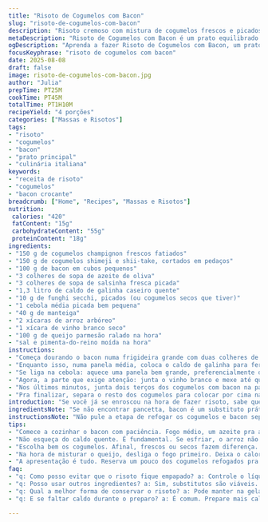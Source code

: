 ```yaml
---
title: "Risoto de Cogumelos com Bacon"
slug: "risoto-de-cogumelos-com-bacon"
description: "Risoto cremoso com mistura de cogumelos frescos e picados, bacon crocante, e aroma de vinho branco e caldo rico. Uma combinação equilibrada entre textura e sabor, em um prato que exige bastante atenção na hora de mexer e adicionar caldo. Troquei a pancetta pelo bacon para um toque brasileiro e substitui os cèpes por funghi secchi, que dão aquele perfume terroso mais acessível. Também coloquei azeite e manteiga na medida justa para dar cremosidade sem pesar. Ideal para quem conhece o básico e quer avançar no controle do ponto do arroz. Dá para servir como prato principal ou entrada em jantar informal. Tudo que preste tem seu truque, e vou deixar cada um deles aqui no passo a passo."
metaDescription: "Risoto de Cogumelos com Bacon é um prato equilibrado em sabor e textura com bacon crocante e cogumelos frescos."
ogDescription: "Aprenda a fazer Risoto de Cogumelos com Bacon, um prato que combina cremosidade e um toque especial de ingredientes brasileiros."
focusKeyphrase: "risoto de cogumelos com bacon"
date: 2025-08-08
draft: false
image: risoto-de-cogumelos-com-bacon.jpg
author: "Julia"
prepTime: PT25M
cookTime: PT45M
totalTime: PT1H10M
recipeYield: "4 porções"
categories: ["Massas e Risotos"]
tags:
- "risoto"
- "cogumelos"
- "bacon"
- "prato principal"
- "culinária italiana"
keywords:
- "receita de risoto"
- "cogumelos"
- "bacon crocante"
breadcrumb: ["Home", "Recipes", "Massas e Risotos"]
nutrition: 
 calories: "420"
 fatContent: "15g"
 carbohydrateContent: "55g"
 proteinContent: "18g"
ingredients:
- "150 g de cogumelos champignon frescos fatiados"
- "150 g de cogumelos shimeji e shii-take, cortados em pedaços"
- "100 g de bacon em cubos pequenos"
- "3 colheres de sopa de azeite de oliva"
- "3 colheres de sopa de salsinha fresca picada"
- "1,3 litro de caldo de galinha caseiro quente"
- "10 g de funghi secchi, picados (ou cogumelos secos que tiver)"
- "1 cebola média picada bem pequena"
- "40 g de manteiga"
- "2 xícaras de arroz arbóreo"
- "1 xícara de vinho branco seco"
- "100 g de queijo parmesão ralado na hora"
- "sal e pimenta-do-reino moída na hora"
instructions:
- "Começa dourando o bacon numa frigideira grande com duas colheres de azeite em fogo médio, até ficar crocante. Aí adiciona os cogumelos frescos — champignon, shimeji, shitake — e aumenta o fogo para médio-alto. Mexe sem parar até a água que os cogumelos soltam evaporar e eles começarem a ganhar cor, uns 8 a 10 minutos. Sinal de que ficaram no ponto é ver aquela cor dourada, quase queimadinha nas bordas. Um pouco antes de retirar do fogo, joga a salsinha picada e refoga só mais um minuto. Reserva tudo fora do fogo com um pano tampando para não ressecar nem perder sabor."
- "Enquanto isso, numa panela média, coloca o caldo de galinha para ferver junto com o funghi seco. Funghi precisa hidratar e liberar aquele aroma profundo terroso, por isso deixa fervendo, depois mantém em fogo baixo bem quente para usar aos poucos. Esse fundo é o que dá vida pro risoto e não pode deixar esfriar – mexer raramente, para não espalhar a temperatura."
- "Se liga na cebola: aquece uma panela bem grande, preferencialmente de boca larga, e derrete metade da manteiga com uma colher de azeite para evitar que queime rápido. Coloca a cebola e mexe até ficar translúcida. Não pode dourar; se começar a dourar, fogo está alto demais e vai interferir no sabor final. Depois disso, adiciona o arroz e mexe por cerca de um minuto; é importante envolver bem cada grão na gordura para garantir aquele “tchan”."
- "Agora, a parte que exige atenção: junta o vinho branco e mexe até quase secar — isso é, quando o cheiro de álcool começar a sumir e a panela fica quase seca, mas o arroz ainda brilha. Aí entra o caldo quente, só uma concha de cada vez (uns 250 ml), mexendo suavemente, até o líquido quase sumir antes de colocar outra concha. Esse processo vai demorar uns 20 minutos, e ponto para o risoto é quando o arroz ainda está firme, mas macio por dentro – al dente. Importante: se ficar empapado, erro de líquido demais ou mexida insuficiente."
- "Nos últimos minutos, junta dois terços dos cogumelos com bacon na panela e mexe delicadamente para incorporar o sabor. Retira do fogo e agrega o restante da manteiga e o parmesão ralado na hora, mexendo até ficar cremoso, lisinho, quase brilhante. Ajusta o sal e a pimenta que o queijo e o bacon já puxam bastante tempero. Serve imediatamente — risoto não espera, perde cremosidade e o arroz empapa rápido."
- "Pra finalizar, separa o resto dos cogumelos para colocar por cima na hora de servir, dá um charme visual e mantém o contraste de textura – aquelas partes mais crocantes contra o arroz cremoso fazem toda a diferença no paladar."
introduction: "Se você já se enroscou na hora de fazer risoto, sabe que não é só jogar arroz na panela e despejar caldo até o arroz cozinhar. Tem técnica, visão e papo. Eu aprendi na prática que o risoto pedacinho a pedacinho é o aconchego do arroz italiano, mas com toque brasileiro quando resolvi trocar a pancetta pelo bacon que acho mais fácil de achar e com sabor local. A união de cogumelos variados gera um aroma pesado, quase úmido, que promete uma textura bem viva. E o toque do vinho branco – meu amigo em momentos de preguiça na cozinha – é essencial. Esqueça regras rígidas, aprenda a sentir a textura do arroz, o cheiro do caldo e o brilho da manteiga pra garantir que o prato fique mais que bom."
ingredientsNote: "Se não encontrar pancetta, bacon é um substituto prático que traz um sabor mais defumado, especialmente se usar o tipo artesano e mais gorduroso. Cogumelos frescos variados são um segredo; se não achar shitake, shiimeji ou portobello, substitua por champignon que é mais comum. Os cogumelos secos (funghi secchi ou cèpes) são fundamentais por liberar aquele aroma terroso intenso — vale a pena investir, mesmo que compre à parte para fazer caldo. É importante ter caldo sempre quente; isso evita quebras na cocção e deixa o risoto mais uniforme. Queijo parmesão de boa qualidade e ralado na hora faz diferença na textura cremosa. Se quiser um toque diferente, um pouco de queijo meia cura ralado pode ser misturado ao parmesão, dando personalidade e um leve doce."
instructionsNote: "Não pule a etapa de refogar os cogumelos e bacon separadamente, senão perde metade do sabor. Controle o fogo; cogumelos precisam de fogo alto pra dourar, a cebola de fogo baixo para amaciar sem caramelizar, arroz médio para manter cozimento constante. Cada adição de caldo é um exercício de paciência, mexa com colher de pau, fique atento à textura – o arroz vai soltando amido, deixando aquele líquido brilhante e cremoso. Se faltar líquido, não hesite em colocar mais, quente, para não travar a cocção. Ajuste o tempero no final já com tudo misturado, pois o bacon e o queijo já trazem sal. Sirva quente, sem deixar descansar para não perder a cremosidade, e incorpore o toque final dos cogumelos extra para textura. Pratos longos e complexos merecem atenção total – vale apagar o celular, curtir a cozinha."
tips:
- "Comece a cozinhar o bacon com paciência. Fogo médio, um azeite pra ajudar. Quando ficar crocante, é hora de adicionar os cogumelos. Eles soltam bastante água. Precisa secar isso. Mexe sem parar, até ganhar cor. Isso é importante."
- "Não esqueça do caldo quente. É fundamental. Se esfriar, o arroz não cozinha bem. E tem que ir adicionando uma concha por vez. Também ajuda a mexer, em movimento suave, até quase secar. Assim, o amido vai criando cremosidade. Olhar o ponto do arroz é essencial."
- "Escolha bem os cogumelos. Afinal, frescos ou secos fazem diferença. Se não achar shimeji ou shitake, champignon é uma boa. Mas se puder, use os secos. Eles trazem aquele aroma especial. O funghi é um verdadeiro aliado na profundidade do sabor."
- "Na hora de misturar o queijo, desliga o fogo primeiro. Deixa o calor do risoto derreter rapidamente. O parmesão vai deixar o prato cremoso. Ajusta o sal no final. O bacon e o queijo são bem salgados. Fique atento a isso."
- "A apresentação é tudo. Reserva um pouco dos cogumelos refogados pra enfeitar na hora de servir. Textura contrasta com o risoto cremoso. Gosto é uma dança de texturas e temperaturas. Prato quente é o ideal. Não deixe esfriar."
faq:
- "q: Como posso evitar que o risoto fique empapado? a: Controle o líquido. Adicione caldo aos poucos. Mexa sempre. Cuidado com a quantidade. O ponto é al dente, firme por fora e macio por dentro."
- "q: Posso usar outros ingredientes? a: Sim, substitutos são viáveis. Se não tiver bacon, tente carne seca. Para cogumelos, misturas são boas. Mas busque sempre variedade."
- "q: Qual a melhor forma de conservar o risoto? a: Pode manter na geladeira, mas comece a aquecer em banho-maria. Não micro-ondas. Perde a cremosidade, fica seco. No máximo 2 dias."
- "q: E se faltar caldo durante o preparo? a: É comum. Prepare mais caldo antes. Sempre quente. Pior é usar caldo frio. Interfere na textura, no cozimento. Melhor alternativa é sempre ter de reserva."

---
```

